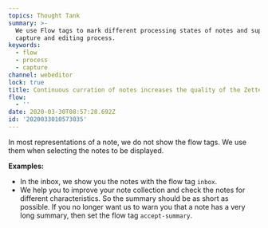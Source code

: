 ```yaml
---
topics: Thought Tank
summary: >-
  We use Flow tags to mark different processing states of notes and support the
  capture and editing process.
keywords:
  - flow
  - process
  - capture
channel: webeditor
lock: true
title: Continuous curration of notes increases the quality of the Zettelkasten
flow:
  - ''
date: 2020-03-30T08:57:28.692Z
id: '2020033010573035'
---
```

In most representations of a note, we do not show the flow tags. We use them when selecting the notes to be displayed.

**Examples:**

* In the inbox, we show you the notes with the flow tag `inbox`.
* We help you to improve your note collection and check the notes for different characteristics. So the summary should be as short as possible. If you no longer want us to warn you that a note has a very long summary, then set the flow tag `accept-summary`.